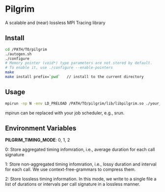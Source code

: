 # Pilgrim

A scalable and (near) lossless MPI Tracing library

## Install
```bash
cd /PATH/TO/pilgrim
./autogen.sh
./configure
# Memory pointer (void*) type parameters are not stored by default.
# To enable it, use ./configure --enable-pointers 
make
make install prefix=`pwd`   // install to the current directory
```




## Usage
```bash
mpirun -np N -env LD_PRELOAD /PATH/TO/pilgrim/lib/libpilgrim.so ./your_app
```
mpirun can be replaced with your job scheduler, e.g., srun.


## Environment Variables

**PILGRIM_TIMING_MODE**: 0, 1, 2

0: Store aggregated timing infomration, i.e., average duration for each call signature

1: Store non-aggregated timing infomration, i.e., lossy duration and interval for each call. We use context-free-grammars to compress them.

2: Store lossless timing information. In this mode, we write to a single file a list of durations or intervals per call signature in a lossless manner.




